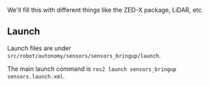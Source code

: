 We'll fill this with different things like the ZED-X package, LiDAR, etc


## Launch
Launch files are under `src/robot/autonomy/sensors/sensors_bringup/launch`.

The main launch command is `ros2 launch sensors_bringup sensors.launch.xml`.

